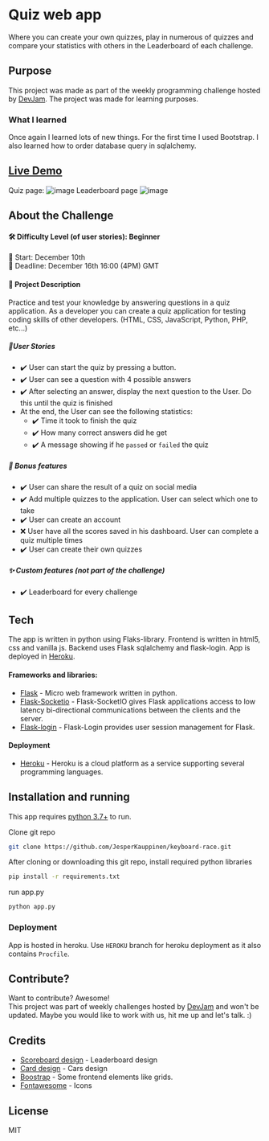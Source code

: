 # Quiz web app
Where you can create your own quizzes, play in numerous of quizzes and compare your statistics with others in the Leaderboard of each challenge.


## Purpose
This project was made as part of the weekly programming challenge hosted by [DevJam].
The project was made for learning purposes.
### What I learned
Once again I learned lots of new things. For the first time I used Bootstrap. I also learned how to order database query in sqlalchemy.
## [Live Demo](https://example.com/)
Quiz page:
![image](https://user-images.githubusercontent.com/76889226/146368139-39963470-4887-4bcb-8517-cdcbd42ef2b9.png)
Leaderboard page
![image](https://user-images.githubusercontent.com/76889226/146368751-45191415-3fe8-4ff0-b6e2-9472a01d2374.png)




## About the Challenge
#### 🛠 Difficulty Level (of user stories): Beginner 
📅 Start: December 10th<br>
📅 Deadline: December 16th 16:00 (4PM) GMT

#### 📝 Project Description
Practice and test your knowledge by answering questions in a quiz application.
As a developer you can create a quiz application for testing coding skills of other developers. (HTML, CSS, JavaScript, Python, PHP, etc...)

##### 📑User Stories
- ✔️ User can start the quiz by pressing a button.
- ✔️ User can see a question with 4 possible answers
- ✔️ After selecting an answer, display the next question to the User. Do this until the quiz is finished
- At the end, the User can see the following statistics:
   * ✔️ Time it took to finish the quiz
   * ✔️  How many correct answers did he get
   * ✔️  A message showing if he `passed` or `failed` the quiz
##### 🌟 Bonus features

- ✔️ User can share the result of a quiz on social media
- ✔️ Add multiple quizzes to the application. User can select which one to take
- ✔️ User can create an account 
- ❌    User have all the scores saved in his dashboard. User can complete a quiz multiple times
- ✔️ User can create their own quizzes

##### ✨ Custom features (not part of the challenge)
- ✔️ Leaderboard for every challenge

## Tech

The app is written in python using Flaks-library. 
Frontend is written in html5, css and vanilla js.
Backend uses Flask sqlalchemy and flask-login.
App is deployed in [Heroku].

#### Frameworks and libraries:

- [Flask] - Micro web framework written in python.
- [Flask-Socketio](https://flask-socketio.readthedocs.io/en/latest/) - Flask-SocketIO gives Flask applications access to low latency bi-directional communications between the clients and the server.
- [Flask-login] - Flask-Login provides user session management for Flask.
#### Deployment
- [Heroku] - Heroku is a cloud platform as a service supporting several programming languages.



## Installation and running

This app requires [python 3.7+](https://www.python.org/downloads/) to run.

Clone git repo
```sh
git clone https://github.com/JesperKauppinen/keyboard-race.git
```

After cloning or downloading this git repo, install required python libraries

```sh
pip install -r requirements.txt
```

run app.py
```sh
python app.py
```
### Deployment
App is hosted in heroku. Use `HEROKU` branch for heroku deployment as it also contains `Procfile`.


## Contribute?
Want to contribute? Awesome!  
This project was part of weekly challenges hosted by [DevJam] and won't be updated.
Maybe you would like to work with us, hit me up and let's talk. :)

## Credits
- [Scoreboard design](https://codepen.io/hakura/pen/ebglw) - Leaderboard design
- [Card design](https://codepen.io/hakura/pen/ebglw) - Cars design
- [Boostrap](https://codepen.io/hakura/pen/ebglw) - Some frontend elements like grids.
- [Fontawesome](https://fontawesome.com/) - Icons

## License
MIT


   [Flask]: <https://flask.palletsprojects.com/en/2.0.x/>
   [Flask-login]: <https://flask-login.readthedocs.io/en/latest/>
   [DevJam]: <https://discord.gg/nZBxGEudY6>
   [emojipedia]: <https://emojipedia.org/artist-palette/>
   [icons8]: <https://icons8.com/>
   [sharingbuttons]: <https://sharingbuttons.io/>
   [Handdrawn]: <https://fxaeberhard.github.io/handdrawn.css/>
   [imgbb]: <https://imgbb.com/upload>
   [Heroku]: <https://www.heroku.com>
